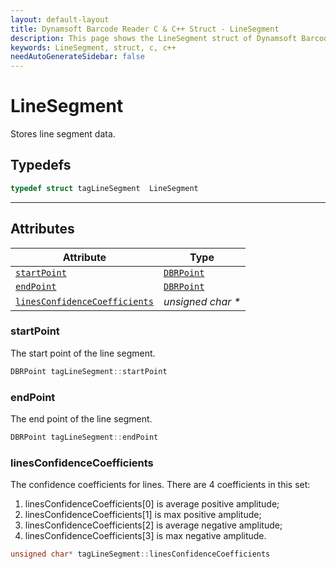 ```yaml
---
layout: default-layout
title: Dynamsoft Barcode Reader C & C++ Struct - LineSegment
description: This page shows the LineSegment struct of Dynamsoft Barcode Reader for C & C++ Language.
keywords: LineSegment, struct, c, c++
needAutoGenerateSidebar: false
---
```



# LineSegment
Stores line segment data.

## Typedefs

```cpp
typedef struct tagLineSegment  LineSegment
```  
  
---
  

## Attributes
  
| Attribute | Type |
|---------- | ---- |
| [`startPoint`](#startpoint) | [`DBRPoint`](DBRPoint.md) |
| [`endPoint`](#endpoint) | [`DBRPoint`](DBRPoint.md) |
| [`linesConfidenceCoefficients`](#linesconfidencecoefficients) | *unsigned char \** |

### startPoint
The start point of the line segment.   
```cpp
DBRPoint tagLineSegment::startPoint
```

### endPoint
The end point of the line segment.
```cpp
DBRPoint tagLineSegment::endPoint
```

### linesConfidenceCoefficients
The confidence coefficients for lines. There are 4 coefficients in this set:  
1. linesConfidenceCoefficients\[0\] is average positive amplitude;   
2. linesConfidenceCoefficients\[1\] is max positive amplitude; 
3. linesConfidenceCoefficients\[2\] is average negative amplitude;   
4. linesConfidenceCoefficients\[3\] is max negative amplitude.
```cpp
unsigned char* tagLineSegment::linesConfidenceCoefficients
```
